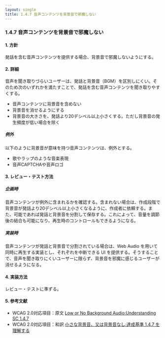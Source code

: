 ```yaml
---
layout: single
title: 1.4.7 音声コンテンツを背景音で邪魔しない
---
```


### 1.4.7 音声コンテンツを背景音で邪魔しない

#### 1. 方針

発話を含む音声コンテンツを提供する場合、背景音で邪魔しないようにする。

#### 2. 詳細

音声を聞き取りづらいユーザーは、発話と背景音（BGM）を区別しにくい。そのため次のいずれかを満たすことで、発話を含む音声コンテンツを聞き取りやすくする。

- 音声コンテンツに背景音を含めない
- 背景音を消せるようにする
- 背景音の大きさを、発話より20デシベル以上小さくする。ただし背景音の発生頻度が低い場合を除く

##### 例外

以下のように背景音が意味を持つ音声コンテンツは、例外とする。

- 歌やラップのような音楽表現
- 音声CAPTCHAや音声ロゴ

#### 3. レビュー・テスト方法

##### 企画時

音声コンテンツが例外に含まれるかを確認する。含まれない場合は、作成段階で背景音が発話より20デシベル以上小さくなるように、作成者に依頼する。また、可能であれば発話と背景音を分割して保存する。これによって、音量を調節後の結合も可能になり、再生時のコントロールもできるようになる。

##### 実装時

音声コンテンツが発話と背景音で分割されている場合は、Web Audio を用いて同時に再生する実装とし、それぞれを中断できる UI を提供する。そうすることで、音声を聞き取りにくいユーザーに限らず、背景音を邪魔に感じるユーザーが消せるようになる。

#### 4. 実装方法

レビュー・テストに準ずる。

#### 5. 参考文献

- WCAG 2.0対応項目：原文 [Low or No Background Audio:Understanding SC 1.4.7](https://www.w3.org/TR/UNDERSTANDING-WCAG20/visual-audio-contrast-noaudio.html)
- WCAG 2.0対応項目：和訳 [小さな背景音、又は背景音なし:達成基準 1.4.7 を理解する](https://waic.jp/docs/UNDERSTANDING-WCAG20/visual-audio-contrast-noaudio.html)
